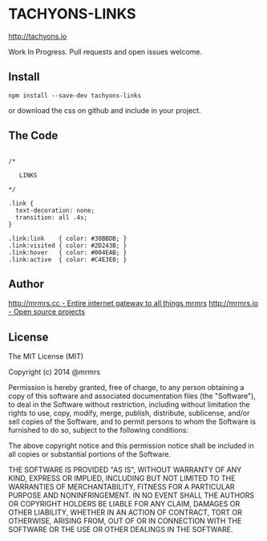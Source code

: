 # TACHYONS-LINKS

http://tachyons.io

Work In Progress. Pull requests and open issues welcome.

## Install
```
npm install --save-dev tachyons-links
```
or download the css on github and include in your project.

## The Code
```

/*

   LINKS

*/

.link {
  text-decoration: none;
  transition: all .4s;
}

.link:link    { color: #30BBDB; }
.link:visited { color: #2D243B; }
.link:hover   { color: #004EAB; }
.link:active  { color: #C4E3E0; }
```

## Author

[http://mrmrs.cc - Entire internet gateway to all things mrmrs](http://mrmrs.cc)
[http://mrmrs.io - Open source projects](http://mrmrs.io)

## License

The MIT License (MIT)

Copyright (c) 2014 @mrmrs

Permission is hereby granted, free of charge, to any person obtaining a copy
of this software and associated documentation files (the "Software"), to deal
in the Software without restriction, including without limitation the rights
to use, copy, modify, merge, publish, distribute, sublicense, and/or sell
copies of the Software, and to permit persons to whom the Software is
furnished to do so, subject to the following conditions:

The above copyright notice and this permission notice shall be included in
all copies or substantial portions of the Software.

THE SOFTWARE IS PROVIDED "AS IS", WITHOUT WARRANTY OF ANY KIND, EXPRESS OR
IMPLIED, INCLUDING BUT NOT LIMITED TO THE WARRANTIES OF MERCHANTABILITY,
FITNESS FOR A PARTICULAR PURPOSE AND NONINFRINGEMENT. IN NO EVENT SHALL THE
AUTHORS OR COPYRIGHT HOLDERS BE LIABLE FOR ANY CLAIM, DAMAGES OR OTHER
LIABILITY, WHETHER IN AN ACTION OF CONTRACT, TORT OR OTHERWISE, ARISING FROM,
OUT OF OR IN CONNECTION WITH THE SOFTWARE OR THE USE OR OTHER DEALINGS IN
THE SOFTWARE.

